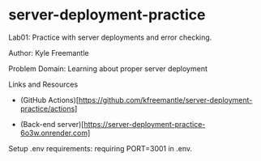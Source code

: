 # server-deployment-practice

Lab01: Practice with server deployments and error checking.

Author: Kyle Freemantle

Problem Domain: Learning about proper server deployment

Links and Resources

- (GitHub Actions)[https://github.com/kfreemantle/server-deployment-practice/actions]

- (Back-end server)[https://server-deployment-practice-6o3w.onrender.com]

Setup .env requirements: requiring PORT=3001 in .env.

